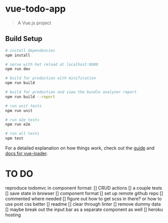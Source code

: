 # vue-todo-app

> A Vue.js project

## Build Setup

``` bash
# install dependencies
npm install

# serve with hot reload at localhost:8080
npm run dev

# build for production with minification
npm run build

# build for production and view the bundle analyzer report
npm run build --report

# run unit tests
npm run unit

# run e2e tests
npm run e2e

# run all tests
npm test
```

For a detailed explanation on how things work, check out the [guide](http://vuejs-templates.github.io/webpack/) and [docs for vue-loader](http://vuejs.github.io/vue-loader).

# TO DO
reproduce todomvc in component format:
[] CRUD actions
[] a couple tests 
[] save state in browser
[] component format
[] set up remote github repo
[] commented where needed
[] figure out how to get scss in there? or how to use post css better
[] readme
[] clear through linter
[] remove dummy data
[] maybe break out the input bar as a separate component as well
[] heroku hosting